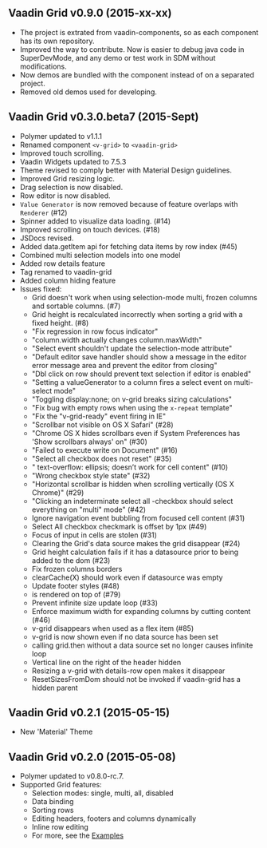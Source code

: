 ## Vaadin Grid v0.9.0 (2015-xx-xx)
- The project is extrated from vaadin-components, so as each component
has its own repository.
- Improved the way to contribute. Now is easier to debug java code in SuperDevMode, and any demo or test work in SDM without modifications.
- Now demos are bundled with the component instead of on a separated project.
- Removed old demos used for developing.

## Vaadin Grid v0.3.0.beta7 (2015-Sept)
- Polymer updated to v1.1.1
- Renamed component `<v-grid>` to `<vaadin-grid>`
- Improved touch scrolling.
- Vaadin Widgets updated to 7.5.3
- Theme revised to comply better with Material Design guidelines.
- Improved Grid resizing logic.
- Drag selection is now disabled.
- Row editor is now disabled.
- `Value Generator` is now removed because of feature overlaps with `Renderer` (#12)
- Spinner added to visualize data loading. (#14)
- Improved scrolling on touch devices. (#18)
- JSDocs revised.
- Added data.getItem api for fetching data items by row index (#45)
- Combined multi selection models into one model
- Added row details feature
- Tag renamed to vaadin-grid
- Added column hiding feature
- Issues fixed:
  - Grid doesn't work when using selection-mode multi, frozen columns and sortable columns. (#7)
  - Grid height is recalculated incorrectly when sorting a grid with a fixed height. (#8)
  - "Fix regression in row focus indicator"
  - "column.width actually changes column.maxWidth"
  - "Select event shouldn't update the selection-mode attribute"
  - "Default editor save handler should show a message in the editor error message area and prevent the editor from closing"
  - "Dbl click on row should prevent text selection if editor is enabled"
  - "Setting a valueGenerator to a column fires a select event on multi-select mode"
  - "Toggling display:none; on v-grid breaks sizing calculations"
  - "Fix bug with empty rows when using the `x-repeat` template"
  - "Fix the "v-grid-ready" event firing in IE"
  - "Scrollbar not visible on OS X Safari" (#28)
  - "Chrome OS X hides scrollbars even if System Preferences has 'Show scrollbars always' on" (#30)
  - "Failed to execute write on Document" (#16)
  - "Select all checkbox does not reset" (#35)
  - "<v-grid> text-overflow: ellipsis; doesn’t work for cell content" (#10)
  - "Wrong checkbox style state" (#32)
  - "Horizontal scrollbar is hidden when scrolling vertically (OS X Chrome)" (#29)
  - "Clicking an indeterminate select all -checkbox should select everything on "multi" mode" (#42)
  - Ignore navigation event bubbling from focused cell content (#31)
  - Select All checkbox checkmark is offset by 1px (#49)
  - Focus of input in cells are stolen (#31)
  - Clearing the Grid's data source makes the grid disappear (#24)
  - Grid height calculation fails if it has a datasource prior to being added to the dom (#23)
  - Fix frozen columns borders
  - clearCache(X) should work even if datasource was empty
  - Update footer styles (#48)
  - <v-grid> is rendered on top of <paper-drawer-panel> (#79)
  - Prevent infinite size update loop (#33)
  - Enforce maximum width for expanding columns by cutting content (#46)
  - v-grid disappears when used as a flex item (#85)
  - v-grid is now shown even if no data source has been set
  - calling grid.then without a data source set no longer causes infinite loop
  - Vertical line on the right of the header hidden
  - Resizing a v-grid with details-row open makes it disappear
  - ResetSizesFromDom should not be invoked if vaadin-grid has a hidden parent

## Vaadin Grid v0.2.1 (2015-05-15)
- New 'Material' Theme

## Vaadin Grid v0.2.0 (2015-05-08)

- Polymer updated to v0.8.0-rc.7.
- Supported Grid features:
  - Selection modes: single, multi, all, disabled
  - Data binding
  - Sorting rows
  - Editing headers, footers and columns dynamically
  - Inline row editing
  - For more, see the [Examples](http://vaadin.github.io/components-examples/)

